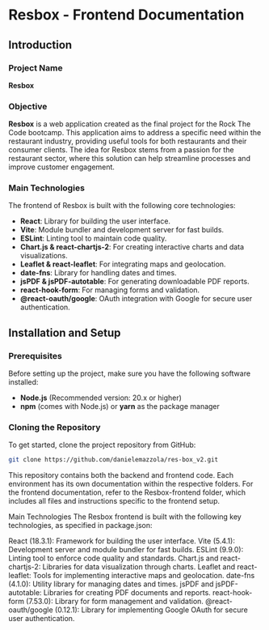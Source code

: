 # Resbox - Frontend Documentation

## Introduction

### Project Name
**Resbox**

### Objective
**Resbox** is a web application created as the final project for the Rock The Code bootcamp. This application aims to address a specific need within the restaurant industry, providing useful tools for both restaurants and their consumer clients. The idea for Resbox stems from a passion for the restaurant sector, where this solution can help streamline processes and improve customer engagement.

### Main Technologies
The frontend of Resbox is built with the following core technologies:

- **React**: Library for building the user interface.
- **Vite**: Module bundler and development server for fast builds.
- **ESLint**: Linting tool to maintain code quality.
- **Chart.js & react-chartjs-2**: For creating interactive charts and data visualizations.
- **Leaflet & react-leaflet**: For integrating maps and geolocation.
- **date-fns**: Library for handling dates and times.
- **jsPDF & jsPDF-autotable**: For generating downloadable PDF reports.
- **react-hook-form**: For managing forms and validation.
- **@react-oauth/google**: OAuth integration with Google for secure user authentication.

## Installation and Setup

### Prerequisites
Before setting up the project, make sure you have the following software installed:

- **Node.js** (Recommended version: 20.x or higher)
- **npm** (comes with Node.js) or **yarn** as the package manager

### Cloning the Repository
To get started, clone the project repository from GitHub:

```bash
git clone https://github.com/danielemazzola/res-box_v2.git
```

This repository contains both the backend and frontend code. Each environment has its own documentation within the respective folders. For the frontend documentation, refer to the Resbox-frontend folder, which includes all files and instructions specific to the frontend setup.

Main Technologies
The Resbox frontend is built with the following key technologies, as specified in package.json:

React (18.3.1): Framework for building the user interface.
Vite (5.4.1): Development server and module bundler for fast builds.
ESLint (9.9.0): Linting tool to enforce code quality and standards.
Chart.js and react-chartjs-2: Libraries for data visualization through charts.
Leaflet and react-leaflet: Tools for implementing interactive maps and geolocation.
date-fns (4.1.0): Utility library for managing dates and times.
jsPDF and jsPDF-autotable: Libraries for creating PDF documents and reports.
react-hook-form (7.53.0): Library for form management and validation.
@react-oauth/google (0.12.1): Library for implementing Google OAuth for secure user authentication.


